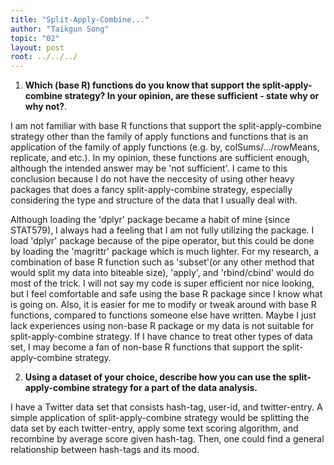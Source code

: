 ```yaml
---
title: "Split-Apply-Combine..."
author: "Taikgun Song"
topic: "02"
layout: post
root: ../../../
---
```


1. **Which (base R) functions do you know that support the split-apply-combine strategy? In your opinion, are these sufficient - state why or why not?**. 

I am not familiar with base R functions that support the split-apply-combine strategy other than the family of apply functions and functions that is an application of the family of apply functions (e.g. by, colSums/.../rowMeans, replicate, and etc.). In my opinion, these functions are sufficient enough, although the intended answer may be 'not sufficient'. I came to this conclusion because I do not have the neccesity of using other heavy packages that does a fancy split-apply-combine strategy, especially considering the type and structure of the data that I usually deal with.

Although loading the 'dplyr' package became a habit of mine (since STAT579), I always had a feeling that I am not fully utilizing the package.  I load 'dplyr' package because of the pipe operator, but this could be done by loading the 'magrittr' package which is much lighter. For my research, a combination of base R function such as 'subset'(or any other method that would split my data into biteable size), 'apply', and 'rbind/cbind' would do most of the trick. I will not say my code is super efficient nor nice looking, but I feel comfortable and safe using the base R package since I know what is going on. Also, it is easier for me to modify or tweak around with base R functions, compared to functions someone else have written. Maybe I just lack experiences using non-base R package or my data is not suitable for split-apply-combine strategy.  If I have chance to treat other types of data set, I may become a fan of non-base R functions that support the split-apply-combine strategy.


2. **Using a dataset of your choice, describe how you can use the split-apply-combine strategy for a part of the data analysis.**

I have a Twitter data set that consists hash-tag, user-id, and twitter-entry. A simple application of split-apply-combine strategy would be splitting the data set by each twitter-entry, apply some text scoring algorithm, and recombine by average score given hash-tag.  Then, one could find a general relationship between hash-tags and its mood.
